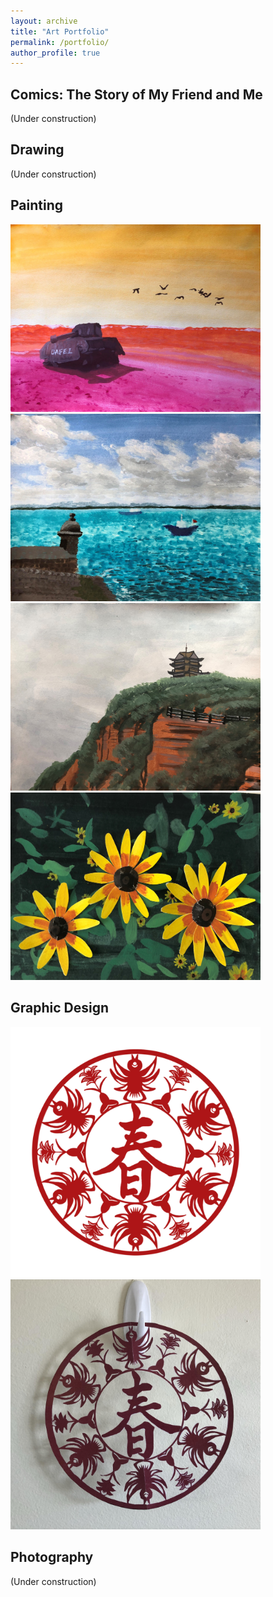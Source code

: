 ```yaml
---
layout: archive
title: "Art Portfolio"
permalink: /portfolio/
author_profile: true
---
```

## Comics: The Story of My Friend and Me
(Under construction)

## Drawing
(Under construction)

## Painting
<img src="/images/painting/pr1.jpg" width="400" height = "300" /> <img src="/images/painting/pr2.jpg" width="400" height = "300" />   
<img src="/images/painting/daimei2.JPG" width="400" height = "300" /> <img src="/images/painting/flower.JPG" width="400" height = "300" /> 

## Graphic Design
<img src="/images/design/paper-cutting.PNG" width="400" /> <img src="/images/design/hang-on-wall.jpg" width="400" />

## Photography
(Under construction)

